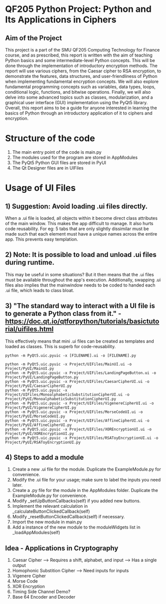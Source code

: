 # QF205 Python Project: Python and Its Applications in Ciphers
## Aim of the Project
This project is a part of the SMU QF205 Computing Technology for Finance course, and as prescribed, this report is written with the aim of teaching Python basics and some intermediate-level Python concepts. This will be done through the implementation of introductory encryption methods. 
The report will use various ciphers, from the Caesar cipher to RSA encryption, to demonstrate the features, data structures, and user-friendliness of Python when implementing fundamental encryption concepts. We will also explore fundamental programming concepts such as variables, data types, loops, conditional logic, functions, and bitwise operations. Finally, we will also delve into some advanced topics such as classes, modularization, and a graphical user interface (GUI) implementation using the PyQt5 library.
Overall, this report aims to be a guide for anyone interested in learning the basics of Python through an introductory application of it to ciphers and encryption.

# Structure of the code
1) The main entry point of the code is main.py
2) The modules used for the program are stored in AppModules
3) The PyQt5 Python GUI files are stored in PyUI
4) The Qt Designer files are in UIFiles

# Usage of UI Files
## 1) Suggestion: Avoid loading .ui files directly.
When a .ui file is loaded, all objects within it become direct class attributes of the main window.
This makes the app difficult to manage.
It also hurts code reusability. For eg: 5 tabs that are only slightly dissimilar must be made such that each element must have a unique names across the entire app. This prevents easy templation.

## 2) Note: It is possible to load and unload .ui files during runtime.
This may be useful in some situations? But it then means that the .ui files must be available throughout the app's execution.
Additionally, swapping .ui files also implies that the mainwindow needs to be coded to handed each .ui file, which leads to class bloat.

## 3) "The standard way to interact with a UI file is to generate a Python class from it." - https://doc.qt.io/qtforpython/tutorials/basictutorial/uifiles.html
This effectively means that mini .ui files can be created as templates and loaded as classes.
This is superb for code-reusability. 
```
python -m PyQt5.uic.pyuic -x [FILENAME].ui -o [FILENAME].py

python -m PyQt5.uic.pyuic -x Project/UIFiles/MainUI.ui -o Project/PyUI/MainUI.py
python -m PyQt5.uic.pyuic -x Project/UIFiles/LandingPageButton.ui -o Project/PyUI/LandingPageButton.py
python -m PyQt5.uic.pyuic -x Project/UIFiles/CaesarCipherUI.ui -o Project/PyUI/CaesarCipherUI.py
python -m PyQt5.uic.pyuic -x Project/UIFiles/MonoalphabeticSubstitutionCipherUI.ui -o Project/PyUI/MonoalphabeticSubstitutionCipherUI.py
python -m PyQt5.uic.pyuic -x Project/UIFiles/VigenereCipherUI.ui -o Project/PyUI/VigenereCipherUI.py
python -m PyQt5.uic.pyuic -x Project/UIFiles/MorseCodeUI.ui -o Project/PyUI/MorseCodeUI.py
python -m PyQt5.uic.pyuic -x Project/UIFiles/AffineCipherUI.ui -o Project/PyUI/AffineCipherUI.py
python -m PyQt5.uic.pyuic -x Project/UIFiles/XOREncryptionUI.ui -o Project/PyUI/XOREncryptionUI.py
python -m PyQt5.uic.pyuic -x Project/UIFiles/RSAToyEncryptionUI.ui -o Project/PyUI/RSAToyEncryptionUI.py
```

## 4) Steps to add a module
1) Create a new .ui file for the module. Duplicate the ExampleModule.py for convenience.
2) Modify the .ui file for your usage; make sure to label the inputs you need later.
3) Create a .py file for the module in the AppModules folder. Duplicate the ExampleModule.py for convenience.
4) Modify _setUpButtonCallbacks(self) if you added new buttons.
5) Implement the relevant calculation in _calculateButtonClickedCallback(self)
6) Modify _resetButtonClickedCallback(self) if necessary.
7) Import the new module in main.py
8) Add a instance of the new module to the moduleWidgets list in _loadAppModules(self) 


## Idea - Applications in Cryptography
1) Caesar Cipher
--> Requires a shift, alphabet, and input
--> Has a single output
2) Homophonic Substition Cipher
--> Need inputs for inputs
3) Vigenere Cipher
4) Morse Code
5) XOR Encryption
6) Timing Side Channel Demo?
7) Base 64 Encoder and Decoder